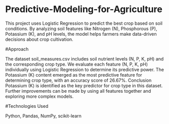 # Predictive-Modeling-for-Agriculture
This project uses Logistic Regression to predict the best crop based on soil conditions. By analyzing soil features like Nitrogen (N), Phosphorous (P), Potassium (K), and pH levels, the model helps farmers make data-driven decisions about crop cultivation.

#Approach

The dataset soil_measures.csv includes soil nutrient levels (N, P, K, pH) and the corresponding crop type.
We evaluate each feature (N, P, K, pH) individually using Logistic Regression to determine its predictive power.
The Potassium (K) content emerged as the most predictive feature for determining crop type, with an accuracy score of 26.67%.
Conclusion
Potassium (K) is identified as the key predictor for crop type in this dataset. Further improvements can be made by using all features together and exploring more complex models.

#Technologies Used

Python, Pandas, NumPy, scikit-learn
